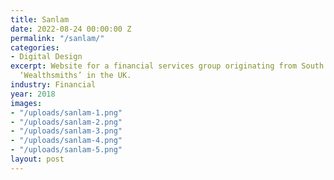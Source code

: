 ```yaml
---
title: Sanlam
date: 2022-08-24 00:00:00 Z
permalink: "/sanlam/"
categories:
- Digital Design
excerpt: Website for a financial services group originating from South Africa, positioning
  ‘Wealthsmiths’ in the UK.
industry: Financial
year: 2018
images:
- "/uploads/sanlam-1.png"
- "/uploads/sanlam-2.png"
- "/uploads/sanlam-3.png"
- "/uploads/sanlam-4.png"
- "/uploads/sanlam-5.png"
layout: post
---
```


